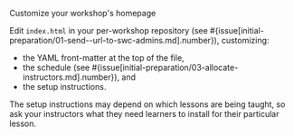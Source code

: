 Customize your workshop's homepage

Edit `index.html` in your per-workshop repository (see
#{issue[initial-preparation/01-send--url-to-swc-admins.md].number}),
customizing:

* the YAML front-matter at the top of the file,
* the schedule (see
  #{issue[initial-preparation/03-allocate-instructors.md].number}), and
* the setup instructions.

The setup instructions may depend on which lessons are being taught,
so ask your instructors what they need learners to install for their
particular lesson.
